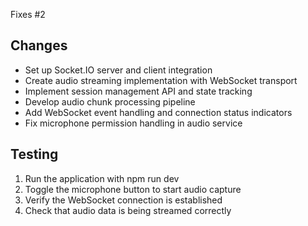 Fixes #2

## Changes
- Set up Socket.IO server and client integration
- Create audio streaming implementation with WebSocket transport
- Implement session management API and state tracking
- Develop audio chunk processing pipeline
- Add WebSocket event handling and connection status indicators
- Fix microphone permission handling in audio service

## Testing
1. Run the application with npm run dev
2. Toggle the microphone button to start audio capture
3. Verify the WebSocket connection is established
4. Check that audio data is being streamed correctly 
